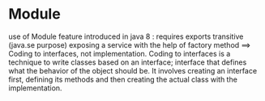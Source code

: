 # Module 
use of Module feature introduced in java 8 :
requires
exports
transitive (java.se purpose)
exposing a service with the help of factory method ==>
Coding to interfaces, not implementation. 
Coding to interfaces is a technique to write classes based on an interface;
interface that defines what the behavior of the object should be.
It involves creating an interface first,
defining its methods and then creating the actual class with the implementation.
